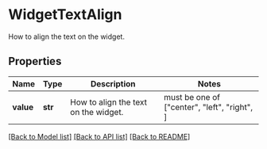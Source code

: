 # WidgetTextAlign

How to align the text on the widget.
## Properties
Name | Type | Description | Notes
------------ | ------------- | ------------- | -------------
**value** | **str** | How to align the text on the widget. |  must be one of ["center", "left", "right", ]

[[Back to Model list]](README.md#documentation-for-models) [[Back to API list]](README.md#documentation-for-api-endpoints) [[Back to README]](README.md)


